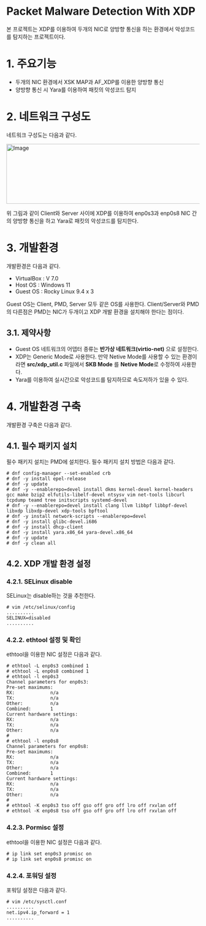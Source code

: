 # Packet Malware Detection With XDP
본 프로젝트는 XDP를 이용하여 두개의 NIC로 양방향 통신을 하는 환경에서 악성코드를 탐지하는 프로젝트이다.

# 1. 주요기능
+ 두개의 NIC 환경에서 XSK MAP과 AF_XDP를 이용한 양방향 통신
+ 양방향 통신 시 Yara를 이용하여 패킷의 악성코드 탐지
  
# 2. 네트워크 구성도
네트워크 구성도는 다음과 같다.

<img width="879" height="156" alt="Image" src="https://github.com/user-attachments/assets/43c1d90e-857c-4a13-808e-a7e439f0a52a" />

위 그림과 같이 Client와 Server 사이에 XDP를 이용하여 enp0s3과 enp0s8 NIC 간의 양방향 통신을 하고 Yara로 패킷의 악성코드를 탐지한다. 

# 3. 개발환경
개발환경은 다음과 같다.
+ VirtualBox : V 7.0
+ Host OS : Windows 11
+ Guest OS : Rocky Linux 9.4 x 3

Guest OS는 Client, PMD, Server 모두 같은 OS를 사용한다. Client/Server와 PMD의 다른점은 PMD는 NIC가 두개이고 XDP 개발 환경을 설치해야 한다는 점이다.

## 3.1. 제약사항
+ Guest OS 네트워크의 어뎁터 종류는 **반가상 네트워크(virtio-net)** 으로 설정한다.
+ XDP는 Generic Mode로 사용한다. 만약 Netive Mode를 사용할 수 있는 환경이라면 __src/xdp_util.c__ 파일에서 **SKB Mode** 를
  **Netive Mode**로 수정하여 사용한다.
+ Yara를 이용하여 실시간으로 악성코드를 탐지하므로 속도저하가 있을 수 있다.

# 4. 개발환경 구축
개발환경 구축은 다음과 같다.

## 4.1. 필수 패키지 설치
필수 패키지 설치는 PMD에 설치한다.
필수 패키지 설치 방법은 다음과 같다.
```
# dnf config-manager --set-enabled crb
# dnf -y install epel-release
# dnf -y update
# dnf -y --enablerepo=devel install dkms kernel-devel kernel-headers gcc make bzip2 elfutils-libelf-devel ntsysv vim net-tools libcurl tcpdump teamd tree initscripts systemd-devel
# dnf -y --enablerepo=devel install clang llvm libbpf libbpf-devel libxdp libxdp-devel xdp-tools bpftool
# dnf -y install network-scripts --enablerepo=devel 
# dnf -y install glibc-devel.i686
# dnf -y install dhcp-client
# dnf -y install yara.x86_64 yara-devel.x86_64
# dnf -y update
# dnf -y clean all
```

## 4.2. XDP 개발 환경 설정

### 4.2.1. SELinux disable
SELinux는 disable하는 것을 추천한다.
```
# vim /etc/selinux/config
..........
SELINUX=disabled
..........
```

### 4.2.2. ethtool 설정 및 확인
ethtool을 이용한 NIC 설정은 다음과 같다.
```
# ethtool -L enp0s3 combined 1
# ethtool -L enp0s8 combined 1
# ethtool -l enp0s3
Channel parameters for enp0s3:
Pre-set maximums:
RX:             n/a
TX:             n/a
Other:          n/a
Combined:       1
Current hardware settings:
RX:             n/a
TX:             n/a
Other:          n/a
#
# ethtool -l enp0s8
Channel parameters for enp0s8:
Pre-set maximums:
RX:             n/a
TX:             n/a
Other:          n/a
Combined:       1
Current hardware settings:
RX:             n/a
TX:             n/a
Other:          n/a
#
# ethtool -K enp0s3 tso off gso off gro off lro off rxvlan off
# ethtool -K enp0s8 tso off gso off gro off lro off rxvlan off
```

### 4.2.3. Pormisc 설정
ethtool을 이용한 NIC 설정은 다음과 같다.
```
# ip link set enp0s3 promisc on
# ip link set enp0s8 promisc on
```

### 4.2.4. 포워딩 설정
포워딩 설정은 다음과 같다.
```
# vim /etc/sysctl.conf
..........
net.ipv4.ip_forward = 1
..........
```

